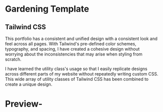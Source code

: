 # Gardening Template
## Tailwind CSS

This portfolio has a consistent and unified design with a consistent look and feel across all pages. With Tailwind's pre-defined color schemes, typography, and spacing, I have created a cohesive design without worrying about the inconsistencies that may arise when styling from scratch.

I have learned the utility class's usage so that I easily replicate designs across different parts of my website without repeatedly writing custom CSS. This wide array of utility classes of Tailwind CSS has been combined to create a unique design.

# Preview-
